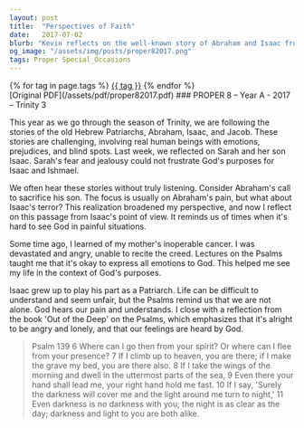 ```yaml
---
layout: post
title:  "Perspectives of Faith"
date:   2017-07-02
blurb: "Kevin reflects on the well-known story of Abraham and Isaac from a fresh perspective, considering Isaac's experience and emotions. He connects this to personal struggles with faith and understanding God's purpose in times of pain. The sermon emphasizes the importance of honesty before God and finding comfort in the Psalms during hardship."
og_image: "/assets/img/posts/proper82017.png"
tags: Proper Special_Occasions
---    
```

<div class="tag-pills">
    {% for tag in page.tags %}
    <a href="{{ site.baseurl }}/tag/{{ tag | slugify }}" class="tag-pill">{{ tag }}</a>
    {% endfor %}
</div>
[Original PDF](/assets/pdf/proper82017.pdf)
### PROPER 8 – Year A - 2017 – Trinity 3

This year as we go through the season of Trinity, we are following the stories of the old Hebrew Patriarchs, Abraham, Isaac, and Jacob. These stories are challenging, involving real human beings with emotions, prejudices, and blind spots. Last week, we reflected on Sarah and her son Isaac. Sarah's fear and jealousy could not frustrate God's purposes for Isaac and Ishmael.

We often hear these stories without truly listening. Consider Abraham's call to sacrifice his son. The focus is usually on Abraham's pain, but what about Isaac's terror? This realization broadened my perspective, and now I reflect on this passage from Isaac's point of view. It reminds us of times when it's hard to see God in painful situations.

Some time ago, I learned of my mother's inoperable cancer. I was devastated and angry, unable to recite the creed. Lectures on the Psalms taught me that it's okay to express all emotions to God. This helped me see my life in the context of God's purposes.

Isaac grew up to play his part as a Patriarch. Life can be difficult to understand and seem unfair, but the Psalms remind us that we are not alone. God hears our pain and understands. I close with a reflection from the book 'Out of the Deep' on the Psalms, which emphasizes that it's alright to be angry and lonely, and that our feelings are heard by God.

> Psalm 139
> 6 Where can I go then from your spirit? Or where can I flee from your presence?
> 7 If I climb up to heaven, you are there; if I make the grave my bed, you are there also.
> 8 If I take the wings of the morning and dwell in the uttermost parts of the sea,
> 9 Even there your hand shall lead me, your right hand hold me fast.
> 10 If I say, 'Surely the darkness will cover me and the light around me turn to night,'
> 11 Even darkness is no darkness with you; the night is as clear as the day; darkness and light to you are both alike.
